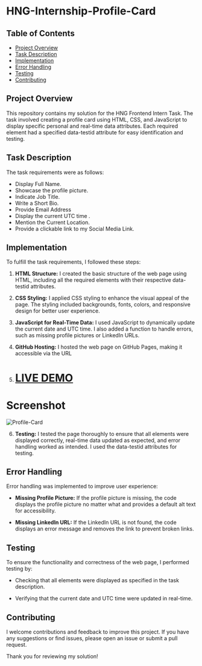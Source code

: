 # HNG-Internship-Profile-Card

## Table of Contents

- [Project Overview](#project-overview)
- [Task Description](#task-description)
- [Implementation](#implementation)
- [Error Handling](#error-handling)
- [Testing](#testing)
- [Contributing](#contributing)

## Project Overview

This repository contains my solution for the HNG Frontend Intern Task. The task involved creating a profile card using HTML, CSS, and JavaScript to display specific personal and real-time data attributes. Each required element had a specified data-testid attribute for easy identification and testing.

## Task Description

The task requirements were as follows:

- Display Full Name.
- Showcase the  profile picture.
- Indicate Job Title.
- Write a Short Bio.
- Provide Email Address
- Display the current UTC time .
- Mention the Current Location.
- Provide a clickable link to my Social Media Link.

## Implementation

To fulfill the task requirements, I followed these steps:

1. **HTML Structure:** I created the basic structure of the web page using HTML, including all the required elements with their respective data-testid attributes.

2. **CSS Styling:** I applied CSS styling to enhance the visual appeal of the page. The styling included backgrounds, fonts, colors, and responsive design for better user experience.

3. **JavaScript for Real-Time Data:** I used JavaScript to dynamically update the current date and  UTC time. I also added a function to handle errors, such as missing profile pictures or LinkedIn URLs.

4. **GitHub Hosting:** I hosted the web page on GitHub Pages, making it accessible via the URL
5. # [LIVE DEMO](https://judithjude369.github.io/HNG-Internship-Profile-Card/)
   
  # Screenshot
![Profile-Card](https://github.com/user-attachments/assets/a074e987-0f47-4992-97ae-d2398db332ca)

6. **Testing:** I tested the page thoroughly to ensure that all elements were displayed correctly, real-time data updated as expected, and error handling worked as intended. I used the data-testid attributes for testing.

## Error Handling

Error handling was implemented to improve user experience:

- **Missing Profile Picture:** If the profile picture is missing, the code displays the profile picture no matter what and provides a default alt text for accessibility.

- **Missing LinkedIn URL:** If the LinkedIn URL is not found, the code displays an error message and removes the link to prevent broken links.

## Testing

To ensure the functionality and correctness of the web page, I performed testing by:

- Checking that all elements were displayed as specified in the task description.

- Verifying that the current date and UTC time were updated in real-time.

## Contributing

I welcome contributions and feedback to improve this project. If you have any suggestions or find issues, please open an issue or submit a pull request.

Thank you for reviewing my solution!
